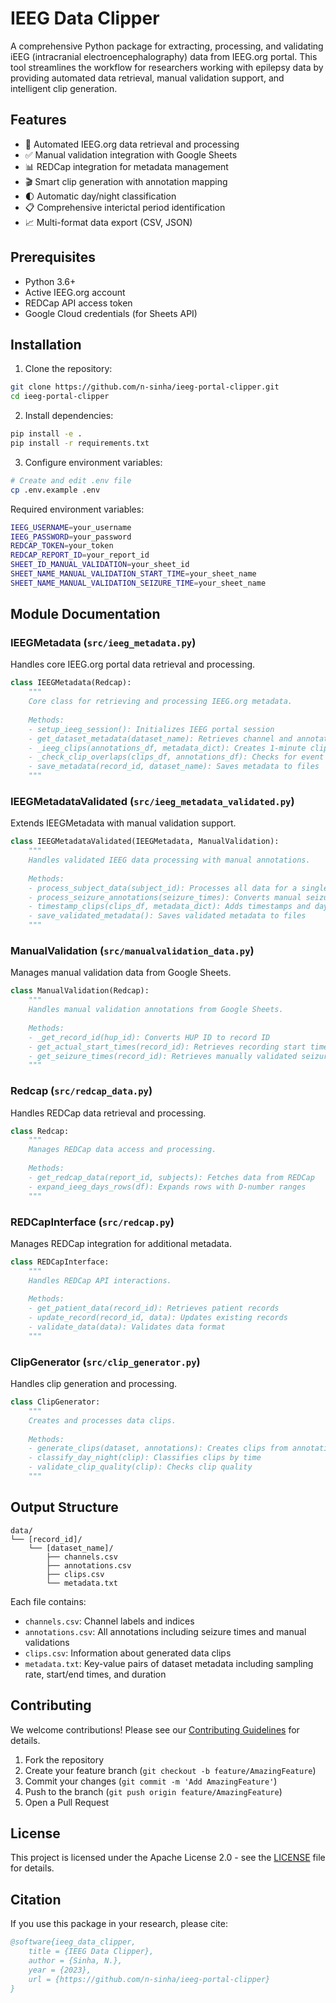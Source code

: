 # IEEG Data Clipper

A comprehensive Python package for extracting, processing, and validating iEEG (intracranial electroencephalography) data from IEEG.org portal. This tool streamlines the workflow for researchers working with epilepsy data by providing automated data retrieval, manual validation support, and intelligent clip generation.

## Features

- 🔄 Automated IEEG.org data retrieval and processing
- ✅ Manual validation integration with Google Sheets
- 📊 REDCap integration for metadata management
- 🎬 Smart clip generation with annotation mapping
- 🌓 Automatic day/night classification
- 📋 Comprehensive interictal period identification
- 📈 Multi-format data export (CSV, JSON)

## Prerequisites

- Python 3.6+
- Active IEEG.org account
- REDCap API access token
- Google Cloud credentials (for Sheets API)

## Installation

1. Clone the repository:
```bash
git clone https://github.com/n-sinha/ieeg-portal-clipper.git
cd ieeg-portal-clipper
```

2. Install dependencies:
```bash
pip install -e .
pip install -r requirements.txt
```

3. Configure environment variables:
```bash
# Create and edit .env file
cp .env.example .env
```

Required environment variables:
```bash
IEEG_USERNAME=your_username
IEEG_PASSWORD=your_password
REDCAP_TOKEN=your_token
REDCAP_REPORT_ID=your_report_id
SHEET_ID_MANUAL_VALIDATION=your_sheet_id
SHEET_NAME_MANUAL_VALIDATION_START_TIME=your_sheet_name
SHEET_NAME_MANUAL_VALIDATION_SEIZURE_TIME=your_sheet_name
```

## Module Documentation

### IEEGMetadata (`src/ieeg_metadata.py`)
Handles core IEEG.org portal data retrieval and processing.

```python
class IEEGMetadata(Redcap):
    """
    Core class for retrieving and processing IEEG.org metadata.
    
    Methods:
    - setup_ieeg_session(): Initializes IEEG portal session
    - get_dataset_metadata(dataset_name): Retrieves channel and annotation information
    - _ieeg_clips(annotations_df, metadata_dict): Creates 1-minute clips with annotations
    - _check_clip_overlaps(clips_df, annotations_df): Checks for event overlaps in clips
    - save_metadata(record_id, dataset_name): Saves metadata to files
    """
```

### IEEGMetadataValidated (`src/ieeg_metadata_validated.py`)
Extends IEEGMetadata with manual validation support.

```python
class IEEGMetadataValidated(IEEGMetadata, ManualValidation):
    """
    Handles validated IEEG data processing with manual annotations.
    
    Methods:
    - process_subject_data(subject_id): Processes all data for a single subject
    - process_seizure_annotations(seizure_times): Converts manual seizure times to annotations
    - timestamp_clips(clips_df, metadata_dict): Adds timestamps and day/night information
    - save_validated_metadata(): Saves validated metadata to files
    """
```

### ManualValidation (`src/manualvalidation_data.py`)
Manages manual validation data from Google Sheets.

```python
class ManualValidation(Redcap):
    """
    Handles manual validation annotations from Google Sheets.
    
    Methods:
    - _get_record_id(hup_id): Converts HUP ID to record ID
    - get_actual_start_times(record_id): Retrieves recording start times
    - get_seizure_times(record_id): Retrieves manually validated seizure times
    """
```

### Redcap (`src/redcap_data.py`)
Handles REDCap data retrieval and processing.

```python
class Redcap:
    """
    Manages REDCap data access and processing.
    
    Methods:
    - get_redcap_data(report_id, subjects): Fetches data from REDCap
    - expand_ieeg_days_rows(df): Expands rows with D-number ranges
    """
```

### REDCapInterface (`src/redcap.py`)
Manages REDCap integration for additional metadata.

```python
class REDCapInterface:
    """
    Handles REDCap API interactions.
    
    Methods:
    - get_patient_data(record_id): Retrieves patient records
    - update_record(record_id, data): Updates existing records
    - validate_data(data): Validates data format
    """
```

### ClipGenerator (`src/clip_generator.py`)
Handles clip generation and processing.

```python
class ClipGenerator:
    """
    Creates and processes data clips.
    
    Methods:
    - generate_clips(dataset, annotations): Creates clips from annotations
    - classify_day_night(clip): Classifies clips by time
    - validate_clip_quality(clip): Checks clip quality
    """
```

## Output Structure

```
data/
└── [record_id]/
    └── [dataset_name]/
        ├── channels.csv
        ├── annotations.csv
        ├── clips.csv
        └── metadata.txt
```

Each file contains:
- `channels.csv`: Channel labels and indices
- `annotations.csv`: All annotations including seizure times and manual validations
- `clips.csv`: Information about generated data clips
- `metadata.txt`: Key-value pairs of dataset metadata including sampling rate, start/end times, and duration

## Contributing

We welcome contributions! Please see our [Contributing Guidelines](CONTRIBUTING.md) for details.

1. Fork the repository
2. Create your feature branch (`git checkout -b feature/AmazingFeature`)
3. Commit your changes (`git commit -m 'Add AmazingFeature'`)
4. Push to the branch (`git push origin feature/AmazingFeature`)
5. Open a Pull Request

## License

This project is licensed under the Apache License 2.0 - see the [LICENSE](LICENSE) file for details.

## Citation

If you use this package in your research, please cite:
```bibtex
@software{ieeg_data_clipper,
    title = {IEEG Data Clipper},
    author = {Sinha, N.},
    year = {2023},
    url = {https://github.com/n-sinha/ieeg-portal-clipper}
}
```
